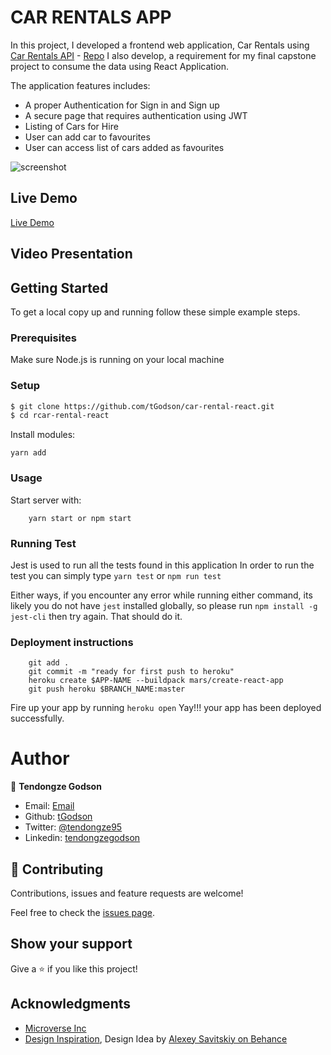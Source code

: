 # CAR RENTALS APP

In this project, I developed a frontend web application, Car Rentals using [Car Rentals API]() - [Repo]() I also develop, a requirement for my final capstone project to consume the data using React Application.

The application features includes:
- A proper Authentication for Sign in and Sign up
- A secure page that requires authentication using JWT 
- Listing of Cars for Hire
- User can add car to favourites
- User can access list of cars added as favourites

![screenshot]()

## Live Demo
[Live Demo]()

## Video Presentation


## Getting Started

To get a local copy up and running follow these simple example steps.

### Prerequisites

Make sure Node.js is running on your local machine

### Setup

~~~bash
$ git clone https://github.com/tGodson/car-rental-react.git
$ cd rcar-rental-react
~~~

Install modules:

```
yarn add
```

### Usage

Start server with:

```
    yarn start or npm start
```
### Running Test
Jest is used to run all the tests found in this application
In order to run the test you can simply type `yarn test` or `npm run test`

Either ways, if you encounter any error while running either command, its likely you do not have `jest` installed globally, so please run `npm install -g jest-cli` then try again. That should do it.

### Deployment instructions

```
    git add .
    git commit -m "ready for first push to heroku"  
    heroku create $APP-NAME --buildpack mars/create-react-app
    git push heroku $BRANCH_NAME:master
```

Fire up your app by running `heroku open` Yay!!! your app has been deployed successfully.

# Author

👤 **Tendongze Godson**

- Email: [Email](tendongzegodson@gmail.com)
- Github: [tGodson](https://github.com/tGodson)
- Twitter: [@tendongze95](https://twitter.com/tendongze95)
- Linkedin: [tendongzegodson](https://www.linkedin.com/in/tendongzegodson)

## 🤝 Contributing

Contributions, issues and feature requests are welcome!

Feel free to check the [issues page](issues/).

## Show your support

Give a ⭐️ if you like this project!

## Acknowledgments
- [Microverse Inc](https://www.microverse.org/)
- [Design Inspiration](https://www.behance.net/gallery/37706679/Circle-(Landing-page-Dashboard-Mobile-App)), Design Idea by [Alexey Savitskiy on Behance](https://www.behance.net/alexey_savitskiy)